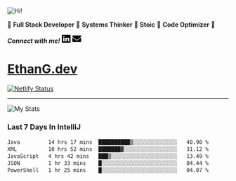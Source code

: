 <img src="https://i.giphy.com/media/3PAL5bChWnak0WJ32x/giphy.webp" alt="Hi!">

:star2: **Full Stack Developer** :star2: **Systems Thinker** :star2: **Stoic** :star2: **Code Optimizer** :star2:

***Connect with me!*** <a href="https://www.linkedin.com/in/ethan-glover/"><img src="https://raw.githubusercontent.com/eglove/eglove/eeb591600b73da426bd298d229e2fd96df019488/linkedin-brands.svg" alt="LinkedIn" width="20px" height="20px"></a> <a href="mailto:hello@ethang.email"><img src="https://raw.githubusercontent.com/eglove/eglove/47aceecf4819797d993f5facc7764cb99d0ab039/envelope-solid.svg" alt="Email" width="20px" height="20px"></a>

# [EthanG.dev](https://ethang.dev/)

[![Netlify Status](https://api.netlify.com/api/v1/badges/386a0047-e6d7-4b02-af54-535d4fdd1866/deploy-status)](https://app.netlify.com/sites/focused-elion-be8588/deploys)

<hr>

![My Stats](https://github-readme-stats.vercel.app/api?username=eglove&show_icons=true&theme=default&count_private=true)

### Last 7 Days In IntelliJ
<!--START_SECTION:waka-->
```text
Java         14 hrs 17 mins  ██████████▒░░░░░░░░░░░░░░   40.90 % 
XML          10 hrs 52 mins  ███████▓░░░░░░░░░░░░░░░░░   31.12 % 
JavaScript   4 hrs 42 mins   ███▒░░░░░░░░░░░░░░░░░░░░░   13.49 % 
JSON         1 hr 33 mins    █░░░░░░░░░░░░░░░░░░░░░░░░   04.44 % 
PowerShell   1 hr 25 mins    █░░░░░░░░░░░░░░░░░░░░░░░░   04.07 % 
```
<!--END_SECTION:waka-->
